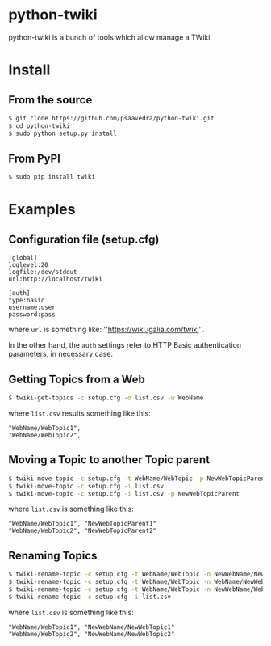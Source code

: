 # python-twiki

python-twiki is a bunch of tools which allow manage a TWiki.

# Install

## From the source

```sh
$ git clone https://github.com/psaavedra/python-twiki.git
$ cd python-twiki
$ sudo python setup.py install
```

## From PyPI

```sh
$ sudo pip install twiki
```

# Examples

## Configuration file (setup.cfg)

```
[global]
loglevel:20
logfile:/dev/stdout
url:http://localhost/twiki

[auth]
type:basic
username:user
password:pass
```
where `url` is something like: ''https://wiki.igalia.com/twiki''.

In the other hand, the `auth` settings refer to HTTP Basic
authentication parameters, in necessary case.

## Getting Topics from a Web

```sh 
$ twiki-get-topics -c setup.cfg -o list.csv -w WebName

```

where `list.csv` results something like this:

```
"WebName/WebTopic1",
"WebName/WebTopic2",
```

## Moving a Topic to another Topic parent

```sh
$ twiki-move-topic -c setup.cfg -t WebName/WebTopic -p NewWebTopicParent
$ twiki-move-topic -c setup.cfg -i list.csv
$ twiki-move-topic -c setup.cfg -i list.csv -p NewWebTopicParent

```

where `list.csv` is something like this:

```
"WebName/WebTopic1", "NewWebTopicParent1"
"WebName/WebTopic2", "NewWebTopicParent2"

```

## Renaming Topics

```sh
$ twiki-rename-topic -c setup.cfg -t WebName/WebTopic -n NewWebName/NewWebTopic
$ twiki-rename-topic -c setup.cfg -t WebName/WebTopic -n WebName/NewWebTopic
$ twiki-rename-topic -c setup.cfg -t WebName/WebTopic -n NewWebName/WebTopic
$ twiki-rename-topic -c setup.cfg -i list.csv
```

where `list.csv` is something like this:

```
"WebName/WebTopic1", "NewWebName/NewWebTopic1"
"WebName/WebTopic2", "NewWebName/NewWebTopic2"
```


